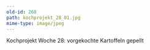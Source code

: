 ```yaml
---
old-id: 268
path: kochprojekt_28_01.jpg
mime-type: image/jpeg
---
```

Kochprojekt Woche 28:
vorgekochte Kartoffeln gepellt
